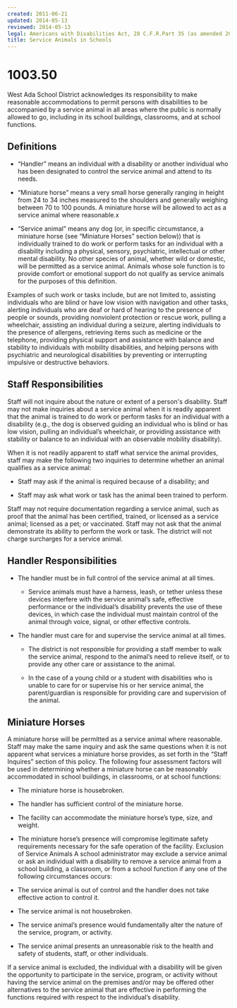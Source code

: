 ```yaml
---
created: 2011-06-21
updated: 2014-05-13
reviewed: 2014-05-13
legal: Americans with Disabilities Act, 28 C.F.R.Part 35 (as amended 2010) Section 504 of the Rehabilitation Act of 1973, 29 U.S.C. 794,
title: Service Animals in Schools
---
```


# 1003.50 

West Ada School District acknowledges its responsibility to make reasonable accommodations to permit persons with disabilities to be accompanied by a service animal in all areas where the public is normally allowed to go, including in its school buildings, classrooms, and at school functions.

## Definitions

- “Handler” means an individual with a disability or another individual who has been designated to control the service animal and attend to its needs.

- “Miniature horse” means a very small horse generally ranging in height from 24 to 34 inches measured to the shoulders and generally weighing between 70 to 100 pounds. A miniature horse will be allowed to act as a service animal where reasonable.x

- “Service animal” means any dog (or, in specific circumstance, a miniature horse (see “Miniature Horses” section below)) that is individually trained to do work or perform tasks for an individual with a disability including a physical, sensory, psychiatric, intellectual or other mental disability. No other species of animal, whether wild or domestic, will be permitted as a service animal. Animals whose sole function is to provide comfort or emotional support do not qualify as service animals for the purposes of this definition.

Examples of such work or tasks include, but are not limited to, assisting individuals who are blind or have low vision with navigation and other tasks, alerting individuals who are deaf or hard of hearing to the presence of people or sounds, providing nonviolent protection or rescue work, pulling a wheelchair, assisting an individual during a seizure, alerting individuals to the presence of allergens, retrieving items such as medicine or the telephone, providing physical support and assistance with balance and stability to individuals with mobility disabilities, and helping persons with psychiatric and neurological disabilities by preventing or interrupting impulsive or destructive behaviors.

## Staff Responsibilities

Staff will not inquire about the nature or extent of a person's disability. Staff may not make inquiries about a service animal when it is readily apparent that the animal is trained to do work or perform tasks for an individual with a disability (e.g., the dog is observed guiding an individual who is blind or has low vision, pulling an individual’s wheelchair, or providing assistance with stability or balance to an individual with an observable mobility disability).

When it is not readily apparent to staff what service the animal provides, staff may make the following two inquiries to determine whether an animal qualifies as a service animal:

- Staff may ask if the animal is required because of a disability; and

- Staff may ask what work or task has the animal been trained to perform.

Staff may not require documentation regarding a service animal, such as proof that the animal has been certified, trained, or licensed as a service animal; licensed as a pet; or vaccinated. Staff may not ask that the animal demonstrate its ability to perform the work or task. The district will not charge surcharges for a service animal.

## Handler Responsibilities

- The handler must be in full control of the service animal at all times.

    - Service animals must have a harness, leash, or tether unless these devices interfere with the service animal’s safe, effective performance or the individual’s disability prevents the use of these devices, in which case the individual must maintain control of the animal through voice, signal, or other effective controls.

- The handler must care for and supervise the service animal at all times.

    - The district is not responsible for providing a staff member to walk the service animal, respond to the animal’s need to relieve itself, or to provide any other care or assistance to the animal.

    - In the case of a young child or a student with disabilities who is unable to care for or supervise his or her service animal, the parent/guardian is responsible for providing care and supervision of the animal.

## Miniature Horses

A miniature horse will be permitted as a service animal where reasonable. Staff may make the same inquiry and ask the same questions when it is not apparent what services a miniature horse provides, as set forth in the “Staff Inquires” section of this policy. The following four assessment factors will be used in determining whether a miniature horse can be reasonably accommodated in school buildings, in classrooms, or at school functions:

- The miniature horse is housebroken.

- The handler has sufficient control of the miniature horse.

- The facility can accommodate the miniature horse’s type, size, and weight.

- The miniature horse’s presence will compromise legitimate safety requirements necessary for the safe operation of the facility. Exclusion of Service Animals A school administrator may exclude a service animal or ask an individual with a disability to remove a service animal from a school building, a classroom, or from a school function if any one of the following circumstances occurs:

- The service animal is out of control and the handler does not take effective action to control it.

- The service animal is not housebroken.

- The service animal’s presence would fundamentally alter the nature of the service, program, or activity.

- The service animal presents an unreasonable risk to the health and safety of students, staff, or other individuals.

If a service animal is excluded, the individual with a disability will be given the opportunity to participate in the service, program, or activity without having the service animal on the premises and/or may be offered other alternatives to the service animal that are effective in performing the functions required with respect to the individual’s disability.


